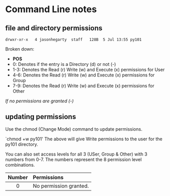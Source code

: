 # Command Line notes

## file and directory permissions

`drwxr-xr-x   4 jasonhegarty  staff   128B  5 Jul 13:55 py101`

Broken down:
- **POS**
- 0:      Denotes if the entry is a Directory (d) or not (-)
- 1-3:    Denotes the Read (r) Write (w) and Execute (x) permissions for User 
- 4-6:    Denotes the Read (r) Write (w) and Execute (x) permissions for Group
- 7-9:    Denotes the Read (r) Write (w) and Execute (x) permissions for Other

*If no permissions are granted (-)*

## updating permissions

Use the chmod (Change Mode) command to update permissions.

`chmod +w py101'
The above will give Write permissions to the user for the py101 directory.

You can also set access levels for all 3 (USer, Group & Other) with 3 numbers from 0-7. The numbers represent the 8 permission level combinations. 

| Number | Permissions  |
|:------:|:-------------|
|0       |No permission granted.|
